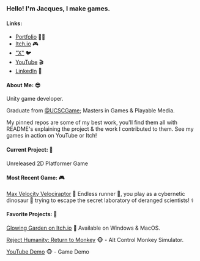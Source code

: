 ### Hello! I'm Jacques, I make games.

#### **Links:**
- [Portfolio](https://sites.google.com/view/jacquesvisserjnr) 🧑‍💻 
- [Itch.io](https://jacquesjnr.itch.io) 🎮 
- ["X"](https://twitter.com/JacquesVJr)  🐦 
- [YouTube](https://www.youtube.com/channel/UC4c3NKjS2vlJP4EkRqbB-jQ) 🎬
- [LinkedIn](https://www.linkedin.com/in/jacques-visser-b09786154/) 💼 

#### **About Me:** 😎

Unity game developer. 

Graduate from [@UCSCGame](https://twitter.com/UCSCGame); Masters in Games & Playable Media.

My pinned repos are some of my best work, you'll find them all with README's explaining the project & the work I contributed to them. See my games in action on YouTube or Itch!

#### **Current Project:** 🚧
Unreleased 2D Platformer Game

#### **Most Recent Game:** 🎮
[Max Velocity Velociraptor](https://jacquesjnr.itch.io/max-velocity-velociraptor) 🦕
Endless runner 🏃, you play as a cybernetic dinosaur 🤖 trying to escape the secret laboratory of deranged scientists! ⚕️

#### **Favorite Projects:** 🙌
[Glowing Garden on Itch.io](https://activeduckstudio.itch.io/glowing-garden) 🍄 Available on Windows & MacOS.

[Reject Humanity: Return to Monkey](https://github.com/JacquesJnr/GAME-202-Reject-Humanity ) 🐵 - Alt Control Monkey Simulator.

[YouTube Demo](https://www.youtube.com/watch?v=g0iM2NH1SwI) 🐵 - Game Demo
